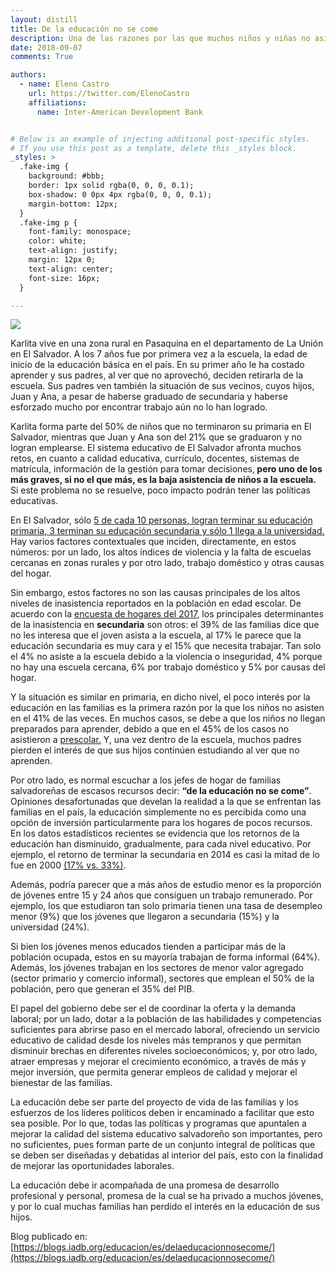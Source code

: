 ```yaml
---
layout: distill
title: De la educación no se come
description: Una de las razones por las que muchos niños y niñas no asisten a la escuela, puede ser sorprendente pero desafortunadamente es cierta.
date: 2018-09-07
comments: True

authors:
  - name: Eleno Castro
    url: https://twitter.com/ElenoCastro
    affiliations:
      name: Inter-American Development Bank


# Below is an example of injecting additional post-specific styles.
# If you use this post as a template, delete this _styles block.
_styles: >
  .fake-img {
    background: #bbb;
    border: 1px solid rgba(0, 0, 0, 0.1);
    box-shadow: 0 0px 4px rgba(0, 0, 0, 0.1);
    margin-bottom: 12px;
  }
  .fake-img p {
    font-family: monospace;
    color: white;
    text-align: justify;
    margin: 12px 0;
    text-align: center;
    font-size: 16px;
  }

---
```

<div class="row mt-3">
    <div class="col-sm mt-3 mt-md-0">
        <img class="img-fluid rounded z-depth-1" src="{{ site.baseurl }}/assets/img/educacion_no_come.jpg">
    </div>
</div>

Karlita vive en una zona rural en Pasaquina en el departamento de La Unión en El Salvador. A los 7 años fue por primera vez a la escuela, la edad de inicio de la educación básica en el país. En su primer año le ha costado aprender y sus padres, al ver que no aprovechó, deciden retirarla de la escuela. Sus padres ven también la situación de sus vecinos, cuyos hijos, Juan y Ana, a pesar de haberse graduado de secundaria y haberse esforzado mucho por encontrar trabajo aún no lo han logrado.

Karlita forma parte del 50% de niños que no terminaron su primaria en El Salvador, mientras que Juan y Ana son del 21% que se graduaron y no logran emplearse. El sistema educativo de El Salvador afronta muchos retos, en cuanto a calidad educativa, currículo, docentes, sistemas de matrícula, información de la gestión para tomar decisiones,<b> pero uno de los más graves, si no el que más, es la baja asistencia de niños a la escuela.</b> Si este problema no se resuelve, poco impacto podrán tener las políticas educativas.

En El Salvador, sólo [5 de cada 10 personas, logran terminar su educación primaria, 3 terminan su educación secundaria y sólo 1 llega a la universidad.](https://publications.iadb.org/en/cima-brief-10-el-salvador-better-education-more-children-its-within-reach) Hay varios factores contextuales que inciden, directamente, en estos números: por un lado, los altos índices de violencia y la falta de escuelas cercanas en zonas rurales y por otro lado, trabajo doméstico y otras causas del hogar.

Sin embargo, estos factores no son las causas principales de los altos niveles de inasistencia reportados en la población en edad escolar. De acuerdo con la [encuesta de hogares del 2017](http://www.digestyc.gob.sv/index.php/temas/des/ehpm/publicaciones-ehpm.html), los principales determinantes de la inasistencia en <b>secundaria</b> son otros: el 39% de las familias dice que no les interesa que el joven asista a la escuela, al 17% le parece que la educación secundaria es muy cara y el 15% que necesita trabajar. Tan solo el 4% no asiste a la escuela debido a la violencia o inseguridad, 4% porque no hay una escuela cercana, 6% por trabajo doméstico y 5% por causas del hogar.

Y la situación es similar en primaria, en dicho nivel, el poco interés por la educación en las familias es la primera razón por la que los niños no asisten en el 41% de las veces. En muchos casos, se debe a que los niños no llegan preparados para aprender, debido a que en el 45% de los casos no asistieron a [prescolar.](https://www.laprensagrafica.com/elsalvador/65-municipios-sin-atencion-en-educacion-inicial-20171213-0112.html) Y, una vez dentro de la escuela, muchos padres pierden el interés de que sus hijos continúen estudiando al ver que no aprenden.

Por otro lado, es normal escuchar a los jefes de hogar de familias salvadoreñas de escasos recursos decir: <b>“de la educación no se come”</b>. Opiniones desafortunadas que develan la realidad a la que se enfrentan las familias en el país, la educación simplemente no es percibida como una opción de inversión particularmente para los hogares de pocos recursos. En los datos estadísticos recientes se evidencia que los retornos de la educación han disminuido, gradualmente, para cada nivel educativo. Por ejemplo, el retorno de terminar la secundaria en 2014 es casi la mitad de lo fue en 2000 [(17% vs. 33%)](http://www.redicces.org.sv/jspui/bitstream/10972/2739/1/Que%CC%81%20es%20una%20buena%20escuela.pdf).

Además, podría parecer que a más años de estudio menor es la proporción de jóvenes entre 15 y 24 años que consiguen un trabajo remunerado. Por ejemplo, los que estudiaron tan solo primaria tienen una tasa de desempleo menor (9%) que los jóvenes que llegaron a secundaria (15%) y la universidad (24%).

Si bien los jóvenes menos educados tienden a participar más de la población ocupada, estos en su mayoría trabajan de forma informal (64%). Además, los jóvenes trabajan en los sectores de menor valor agregado (sector primario y comercio informal), sectores que emplean el 50% de la población, pero que generan el 35% del PIB.

El papel del gobierno debe ser el de coordinar la oferta y la demanda laboral; por un lado, dotar a la población de las habilidades y competencias suficientes para abrirse paso en el mercado laboral, ofreciendo un servicio educativo de calidad desde los niveles más tempranos y que permitan disminuir brechas en diferentes niveles socioeconómicos; y, por otro lado, atraer empresas y mejorar el crecimiento económico, a través de más y mejor inversión, que permita generar empleos de calidad y mejorar el bienestar de las familias.

La educación debe ser parte del proyecto de vida de las familias y los esfuerzos de los líderes políticos deben ir encaminado a facilitar que esto sea posible. Por lo que, todas las políticas y programas que apuntalen a mejorar la calidad del sistema educativo salvadoreño son importantes, pero no suficientes, pues forman parte de un conjunto integral de políticas que se deben ser diseñadas y debatidas al interior del país, esto con la finalidad de mejorar las oportunidades laborales.

La educación debe ir acompañada de una promesa de desarrollo profesional y personal, promesa de la cual se ha privado a muchos jóvenes, y por lo cual muchas familias han perdido el interés en la educación de sus hijos.

Blog publicado en: [https://blogs.iadb.org/educacion/es/delaeducacionnosecome/](https://blogs.iadb.org/educacion/es/delaeducacionnosecome/)